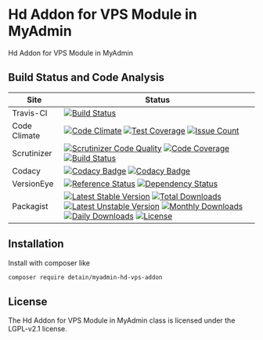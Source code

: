 # Hd Addon for VPS Module in MyAdmin

Hd Addon for VPS Module in MyAdmin

## Build Status and Code Analysis

Site          | Status
--------------|---------------------------
Travis-CI     | [![Build Status](https://travis-ci.org/detain/myadmin-hd-vps-addon.svg?branch=master)](https://travis-ci.org/detain/myadmin-hd-vps-addon)
Code Climate  | [![Code Climate](https://codeclimate.com/github/detain/myadmin-hd-vps-addon/badges/gpa.svg)](https://codeclimate.com/github/detain/myadmin-hd-vps-addon) [![Test Coverage](https://codeclimate.com/github/detain/myadmin-hd-vps-addon/badges/coverage.svg)](https://codeclimate.com/github/detain/myadmin-hd-vps-addon/coverage) [![Issue Count](https://codeclimate.com/github/detain/myadmin-hd-vps-addon/badges/issue_count.svg)](https://codeclimate.com/github/detain/myadmin-hd-vps-addon)
Scrutinizer   | [![Scrutinizer Code Quality](https://scrutinizer-ci.com/g/myadmin-plugins/myadmin-hd-vps-addon/badges/quality-score.png?b=master)](https://scrutinizer-ci.com/g/myadmin-plugins/myadmin-hd-vps-addon/?branch=master) [![Code Coverage](https://scrutinizer-ci.com/g/myadmin-plugins/myadmin-hd-vps-addon/badges/coverage.png?b=master)](https://scrutinizer-ci.com/g/myadmin-plugins/myadmin-hd-vps-addon/?branch=master) [![Build Status](https://scrutinizer-ci.com/g/myadmin-plugins/myadmin-hd-vps-addon/badges/build.png?b=master)](https://scrutinizer-ci.com/g/myadmin-plugins/myadmin-hd-vps-addon/build-status/master)
Codacy        | [![Codacy Badge](https://api.codacy.com/project/badge/Grade/226251fc068f4fd5b4b4ef9a40011d06)](https://www.codacy.com/app/detain/myadmin-hd-vps-addon) [![Codacy Badge](https://api.codacy.com/project/badge/Coverage/25fa74eb74c947bf969602fcfe87e349)](https://www.codacy.com/app/detain/myadmin-hd-vps-addon?utm_source=github.com&utm_medium=referral&utm_content=detain/myadmin-hd-vps-addon&utm_campaign=Badge_Coverage)
VersionEye    | [![Reference Status](https://www.versioneye.com/php/detain:myadmin-hd-vps-addon/reference_badge.svg?style=flat)](https://www.versioneye.com/php/detain:myadmin-hd-vps-addon/references) [![Dependency Status](https://www.versioneye.com/user/projects/592f7318bafc5500414dfd2a/badge.svg?style=flat-square)](https://www.versioneye.com/user/projects/592f7318bafc5500414dfd2a)
Packagist     | [![Latest Stable Version](https://poser.pugx.org/detain/myadmin-hd-vps-addon/version)](https://packagist.org/packages/detain/myadmin-hd-vps-addon) [![Total Downloads](https://poser.pugx.org/detain/myadmin-hd-vps-addon/downloads)](https://packagist.org/packages/detain/myadmin-hd-vps-addon) [![Latest Unstable Version](https://poser.pugx.org/detain/myadmin-hd-vps-addon/v/unstable)](//packagist.org/packages/detain/myadmin-hd-vps-addon) [![Monthly Downloads](https://poser.pugx.org/detain/myadmin-hd-vps-addon/d/monthly)](https://packagist.org/packages/detain/myadmin-hd-vps-addon) [![Daily Downloads](https://poser.pugx.org/detain/myadmin-hd-vps-addon/d/daily)](https://packagist.org/packages/detain/myadmin-hd-vps-addon) [![License](https://poser.pugx.org/detain/myadmin-hd-vps-addon/license)](https://packagist.org/packages/detain/myadmin-hd-vps-addon)


## Installation

Install with composer like

```sh
composer require detain/myadmin-hd-vps-addon
```

## License

The Hd Addon for VPS Module in MyAdmin class is licensed under the LGPL-v2.1 license.

